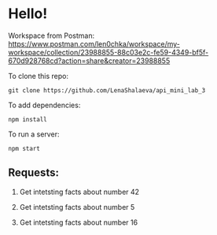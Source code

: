 # Hello!

Workspace from Postman: https://www.postman.com/len0chka/workspace/my-workspace/collection/23988855-88c03e2c-fe59-4349-bf5f-670d928768cd?action=share&creator=23988855

To clone this repo:

	git clone https://github.com/LenaShalaeva/api_mini_lab_3

To add dependencies:

	npm install

To run a server:

	npm start

## Requests:

1. Get intetsting facts about number 42

2. Get intetsting facts about number 5

3. Get intetsting facts about number 16